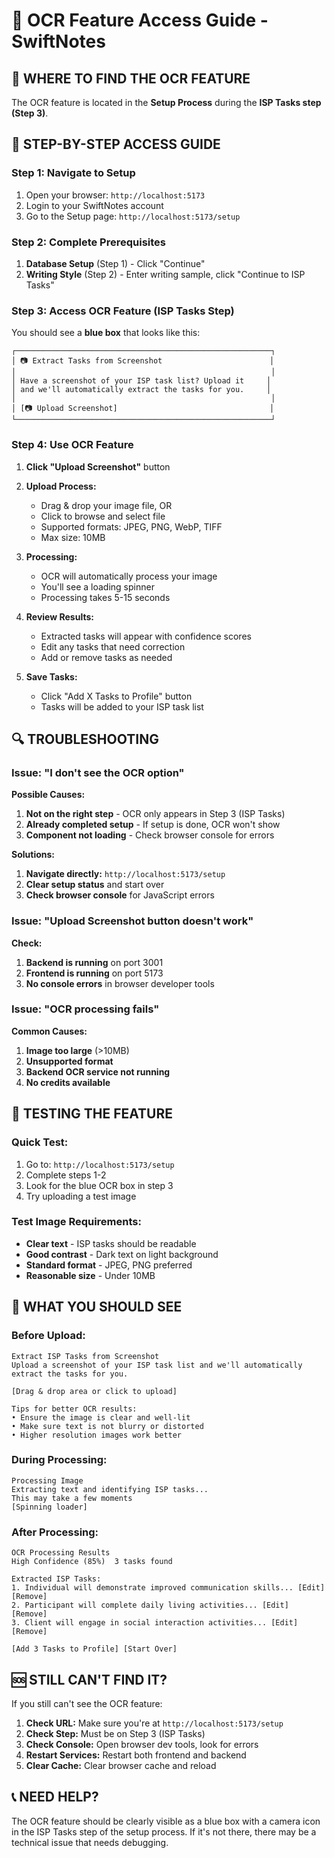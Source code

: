 # 🎯 OCR Feature Access Guide - SwiftNotes

## 📍 WHERE TO FIND THE OCR FEATURE

The OCR feature is located in the **Setup Process** during the **ISP Tasks step (Step 3)**.

## 🚀 STEP-BY-STEP ACCESS GUIDE

### Step 1: Navigate to Setup
1. Open your browser: `http://localhost:5173`
2. Login to your SwiftNotes account
3. Go to the Setup page: `http://localhost:5173/setup`

### Step 2: Complete Prerequisites
1. **Database Setup** (Step 1) - Click "Continue"
2. **Writing Style** (Step 2) - Enter writing sample, click "Continue to ISP Tasks"

### Step 3: Access OCR Feature (ISP Tasks Step)
You should see a **blue box** that looks like this:

```
┌─────────────────────────────────────────────────────────┐
│ 📷 Extract Tasks from Screenshot                        │
│                                                         │
│ Have a screenshot of your ISP task list? Upload it     │
│ and we'll automatically extract the tasks for you.     │
│                                                         │
│ [📷 Upload Screenshot]                                  │
└─────────────────────────────────────────────────────────┘
```

### Step 4: Use OCR Feature
1. **Click "Upload Screenshot"** button
2. **Upload Process:**
   - Drag & drop your image file, OR
   - Click to browse and select file
   - Supported formats: JPEG, PNG, WebP, TIFF
   - Max size: 10MB

3. **Processing:**
   - OCR will automatically process your image
   - You'll see a loading spinner
   - Processing takes 5-15 seconds

4. **Review Results:**
   - Extracted tasks will appear with confidence scores
   - Edit any tasks that need correction
   - Add or remove tasks as needed

5. **Save Tasks:**
   - Click "Add X Tasks to Profile" button
   - Tasks will be added to your ISP task list

## 🔍 TROUBLESHOOTING

### Issue: "I don't see the OCR option"

**Possible Causes:**
1. **Not on the right step** - OCR only appears in Step 3 (ISP Tasks)
2. **Already completed setup** - If setup is done, OCR won't show
3. **Component not loading** - Check browser console for errors

**Solutions:**
1. **Navigate directly:** `http://localhost:5173/setup`
2. **Clear setup status** and start over
3. **Check browser console** for JavaScript errors

### Issue: "Upload Screenshot button doesn't work"

**Check:**
1. **Backend is running** on port 3001
2. **Frontend is running** on port 5173
3. **No console errors** in browser developer tools

### Issue: "OCR processing fails"

**Common Causes:**
1. **Image too large** (>10MB)
2. **Unsupported format**
3. **Backend OCR service not running**
4. **No credits available**

## 🧪 TESTING THE FEATURE

### Quick Test:
1. Go to: `http://localhost:5173/setup`
2. Complete steps 1-2
3. Look for the blue OCR box in step 3
4. Try uploading a test image

### Test Image Requirements:
- **Clear text** - ISP tasks should be readable
- **Good contrast** - Dark text on light background
- **Standard format** - JPEG, PNG preferred
- **Reasonable size** - Under 10MB

## 📱 WHAT YOU SHOULD SEE

### Before Upload:
```
Extract ISP Tasks from Screenshot
Upload a screenshot of your ISP task list and we'll automatically 
extract the tasks for you.

[Drag & drop area or click to upload]

Tips for better OCR results:
• Ensure the image is clear and well-lit
• Make sure text is not blurry or distorted
• Higher resolution images work better
```

### During Processing:
```
Processing Image
Extracting text and identifying ISP tasks...
This may take a few moments
[Spinning loader]
```

### After Processing:
```
OCR Processing Results
High Confidence (85%)  3 tasks found

Extracted ISP Tasks:
1. Individual will demonstrate improved communication skills... [Edit] [Remove]
2. Participant will complete daily living activities... [Edit] [Remove]
3. Client will engage in social interaction activities... [Edit] [Remove]

[Add 3 Tasks to Profile] [Start Over]
```

## 🆘 STILL CAN'T FIND IT?

If you still can't see the OCR feature:

1. **Check URL:** Make sure you're at `http://localhost:5173/setup`
2. **Check Step:** Must be on Step 3 (ISP Tasks)
3. **Check Console:** Open browser dev tools, look for errors
4. **Restart Services:** Restart both frontend and backend
5. **Clear Cache:** Clear browser cache and reload

## 📞 NEED HELP?

The OCR feature should be clearly visible as a blue box with a camera icon in the ISP Tasks step of the setup process. If it's not there, there may be a technical issue that needs debugging.
